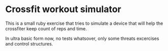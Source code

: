 # Crossfit workout simulator

This is a small ruby exercise that tries to simulate a device that will
help the crossfiter keep count of reps and time.

In ultra basic form now, no tests whatsover, only some threats
excercises and control structures.
